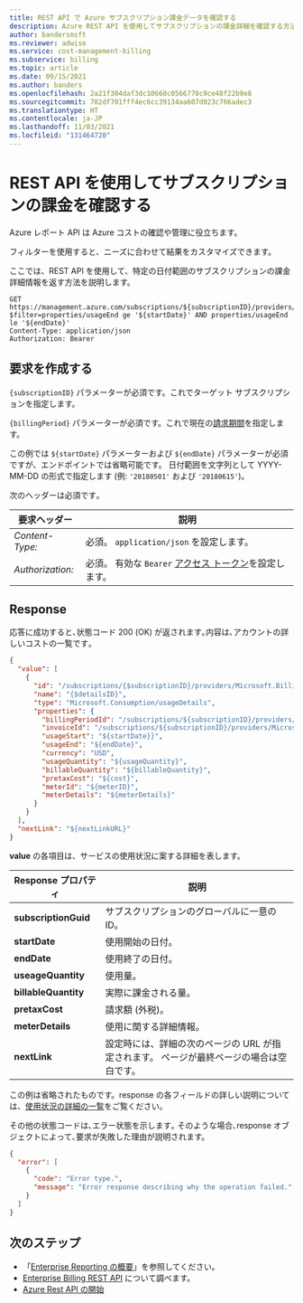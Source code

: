 ```yaml
---
title: REST API で Azure サブスクリプション課金データを確認する
description: Azure REST API を使用してサブスクリプションの課金詳細を確認する方法を説明します。 フィルターを使用して、結果をカスタマイズできます。
author: bandersmsft
ms.reviewer: adwise
ms.service: cost-management-billing
ms.subservice: billing
ms.topic: article
ms.date: 09/15/2021
ms.author: banders
ms.openlocfilehash: 2a21f304daf3dc10660c0566770c9ce48f22b9e8
ms.sourcegitcommit: 702df701fff4ec6cc39134aa607d023c766adec3
ms.translationtype: HT
ms.contentlocale: ja-JP
ms.lasthandoff: 11/03/2021
ms.locfileid: "131464720"
---
```

# <a name="review-subscription-billing-using-rest-apis"></a>REST API を使用してサブスクリプションの課金を確認する

Azure レポート API は Azure コストの確認や管理に役立ちます。

フィルターを使用すると、ニーズに合わせて結果をカスタマイズできます。

ここでは、REST API を使用して、特定の日付範囲のサブスクリプションの課金詳細情報を返す方法を説明します。

``` http
GET https://management.azure.com/subscriptions/${subscriptionID}/providers/Microsoft.Billing/billingPeriods/${billingPeriod}/providers/Microsoft.Consumption/usageDetails?$filter=properties/usageEnd ge '${startDate}' AND properties/usageEnd le '${endDate}'
Content-Type: application/json
Authorization: Bearer
```

## <a name="build-the-request"></a>要求を作成する

`{subscriptionID}` パラメーターが必須です。これでターゲット サブスクリプションを指定します。

`{billingPeriod}` パラメーターが必須です。これで現在の[請求期間](/rest/api/billing/enterprise/billing-enterprise-api-billing-periods)を指定します。

この例では `${startDate}` パラメーターおよび `${endDate}` パラメーターが必須ですが、エンドポイントでは省略可能です。 日付範囲を文字列として YYYY-MM-DD の形式で指定します (例: `'20180501'` および `'20180615'`)。

次のヘッダーは必須です｡

|要求ヘッダー|説明|
|--------------------|-----------------|
|*Content-Type:*|必須。 `application/json` を設定します。|
|*Authorization:*|必須。 有効な `Bearer` [アクセス トークン](/rest/api/azure/#authorization-code-grant-interactive-clients)を設定します。 |

## <a name="response"></a>Response

応答に成功すると､状態コード 200 (OK) が返されます｡内容は､アカウントの詳しいコストの一覧です｡

``` json
{
  "value": [
    {
      "id": "/subscriptions/{$subscriptionID}/providers/Microsoft.Billing/billingPeriods/201702/providers/Microsoft.Consumption/usageDetails/{$detailsID}",
      "name": "{$detailsID}",
      "type": "Microsoft.Consumption/usageDetails",
      "properties": {
        "billingPeriodId": "/subscriptions/${subscriptionID}/providers/Microsoft.Billing/billingPeriods/${billingPeriod}",
        "invoiceId": "/subscriptions/${subscriptionID}/providers/Microsoft.Billing/invoices/${invoiceID}",
        "usageStart": "${startDate}}",
        "usageEnd": "${endDate}",
        "currency": "USD",
        "usageQuantity": "${usageQuantity}",
        "billableQuantity": "${billableQuantity}",
        "pretaxCost": "${cost}",
        "meterId": "${meterID}",
        "meterDetails": "${meterDetails}"
      }
    }
  ],
  "nextLink": "${nextLinkURL}"
}
```

**value** の各項目は、サービスの使用状況に案する詳細を表します。

|Response プロパティ|説明|
|----------------|----------|
|**subscriptionGuid** | サブスクリプションのグローバルに一意の ID。 |
|**startDate** | 使用開始の日付。 |
|**endDate** | 使用終了の日付。 |
|**useageQuantity** | 使用量。 |
|**billableQuantity** | 実際に課金される量。 |
|**pretaxCost** | 請求額 (外税)。 |
|**meterDetails** | 使用に関する詳細情報。 |
|**nextLink**| 設定時には、詳細の次のページの URL が指定されます。 ページが最終ページの場合は空白です。 |

この例は省略されたものです。response の各フィールドの詳しい説明については、[使用状況の詳細の一覧](/rest/api/consumption/usagedetails/list#usagedetailslistforbillingperiod-legacy)をご覧ください。

その他の状態コードは､エラー状態を示します｡ そのような場合､response オブジェクトによって､要求が失敗した理由が説明されます。

``` json
{
  "error": [
    {
      "code": "Error type.",
      "message": "Error response describing why the operation failed."
    }
  ]
}
```

## <a name="next-steps"></a>次のステップ
- 「[Enterprise Reporting の概要](./enterprise-api.md)」を参照してください。
- [Enterprise Billing REST API](/rest/api/billing/) について調べます。
- [Azure Rest API の開始](/rest/api/azure/)